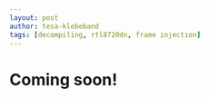 ```yaml
---
layout: post
author: tesa-klebeband
tags: [decompiling, rtl8720dn, frame injection]
---
```


# Coming soon!
